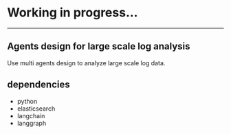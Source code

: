 # Working in progress...

---

## Agents design for large scale log analysis
Use multi agents design to analyze large scale log data.

## dependencies
- python
- elasticsearch
- langchain
- langgraph

